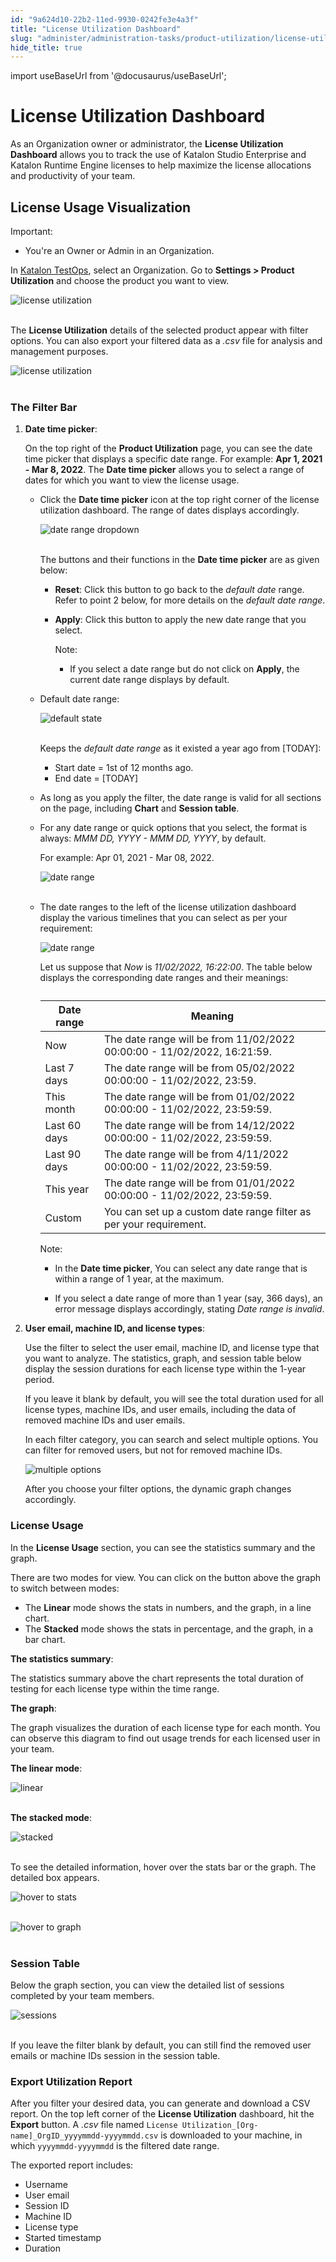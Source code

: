 ```yaml
---
id: "9a624d10-22b2-11ed-9930-0242fe3e4a3f"
title: "License Utilization Dashboard"
slug: "administer/administration-tasks/product-utilization/license-utilization-dashboard"
hide_title: true
---
```

import useBaseUrl from '@docusaurus/useBaseUrl';


# <a id="id" class="anchor_top_offset"/><a id="ariaid-title1" class="anchor_top_offset"/>License Utilization Dashboard

<p xmlns="http://www.w3.org/1999/xhtml" className="p">As an Organization owner or administrator, the <strong className="ph b">License Utilization Dashboard</strong> allows you to track the use of Katalon Studio Enterprise and Katalon Runtime Engine licenses to help maximize the license allocations and productivity of your team.</p> 

## <a id="id_1" class="anchor_top_offset"/>License Usage Visualization

<div xmlns="http://www.w3.org/1999/xhtml" className="note important note_important"><span className="note__title">Important:</span> 
  <ul className="ul"><li className="li">You're an Owner or Admin in an Organization.</li></ul>
</div>
<p xmlns="http://www.w3.org/1999/xhtml" className="p">In <a className="xref j-external-link" href="https://testops.katalon.io/" target="_blank">Katalon TestOps</a>, select an Organization. Go to <strong className="ph b">Settings &gt; Product Utilization</strong> and choose the product you want to view.</p> 
<p xmlns="http://www.w3.org/1999/xhtml" className="p"> <img className="image" src={useBaseUrl("https://github.com/katalon-studio/docs-images/raw/master/katalon-studio/docs/license-utilization-dashboard/K.S.E-8.2.5-license-utilization-dashboard-settings-product_utilization.PNG")} alt="license utilization" /><br /><br /> </p> 
<p xmlns="http://www.w3.org/1999/xhtml" className="p">The <strong className="ph b">License Utilization</strong> details of the selected product appear with filter options. You can also export your filtered data as a <em className="ph i">.csv</em> file for analysis and management purposes.</p> 
<p xmlns="http://www.w3.org/1999/xhtml" className="p"> <img className="image" src={useBaseUrl("https://github.com/katalon-studio/docs-images/raw/master/katalon-studio/docs/license-utilization-dashboard/K.S.E-8.2.5-license-utilization-dashboard-default_state.png")} alt="license utilization" /><br /><br /> </p> 

### <a id="id_2" class="anchor_top_offset"/>The Filter Bar

<ol xmlns="http://www.w3.org/1999/xhtml" className="ol"><li className="li">     <p className="p"><strong className="ph b">Date time picker</strong>:</p>     <p className="p">On the top right of the <strong className="ph b">Product Utilization</strong> page, you can see the date time picker that displays a specific date range. For example: <strong className="ph b">Apr 1, 2021 - Mar 8, 2022</strong>. The <strong className="ph b">Date time picker</strong> allows you to select a range of dates for which you want to view the license usage.</p>     <ul className="ul"><li className="li">         <p className="p">Click the <strong className="ph b">Date time picker</strong> icon at the top right corner of the license utilization dashboard. The range of dates displays accordingly.</p>         <p className="p"> <img className="image" src={useBaseUrl("https://github.com/katalon-studio/docs-images/raw/master/katalon-studio/docs/license-utilization-dashboard/K.S.E-8.2.5-license-utilization-dashboard-date_range_picker.png")} alt="date range dropdown" /><br /><br />         </p>         <p className="p">The buttons and their functions in the <strong className="ph b">Date time picker</strong> are as given below:</p>         <ul className="ul"><li className="li">             <p className="p"> <strong className="ph b">Reset</strong>: Click this button to go back to the <em className="ph i">default date</em> range. Refer to point 2 below, for more details on the <em className="ph i">default date range</em>.</p>           </li><li className="li">             <p className="p"> <strong className="ph b">Apply</strong>: Click this button to apply the new date range that you select.</p>             <div className="note note note_note"><span className="note__title">Note:</span>                <ul className="ul"><li className="li">                   <p className="p">If you select a date range but do not click on <strong className="ph b">Apply</strong>, the current date range displays by default.</p>                 </li></ul>             </div>           </li></ul>       </li><li className="li">         <p className="p">Default date range:</p>         <p className="p"> <img className="image" src={useBaseUrl("https://github.com/katalon-studio/docs-images/raw/4e58d346a97b11c73bc029feb1b84e5a991335bf/katalon-studio/docs/license-utilization-dashboard/K.S.E-8.2.5-license_utilization_default_state.png")} alt="default state" /><br /><br />         </p>         <p className="p">Keeps the <em className="ph i">default date range</em> as it existed a year ago from [TODAY]:</p>         <ul className="ul"><li className="li">Start date = 1st of 12 months ago.</li><li className="li">End date = [TODAY]</li></ul>       </li><li className="li">         <p className="p">As long as you apply the filter, the date range is valid for all sections on the page, including <strong className="ph b">Chart</strong> and <strong className="ph b">Session table</strong>.</p>       </li><li className="li">         <p className="p">For any date range or quick options that you select, the format is always: <em className="ph i">MMM DD, YYYY - MMM DD, YYYY</em>, by default.</p>         <p className="p">For example: Apr 01, 2021 - Mar 08, 2022.</p>         <p className="p"> <img className="image" src={useBaseUrl("https://github.com/katalon-studio/docs-images/raw/master/katalon-studio/docs/license-utilization-dashboard/K.S.E-8.2.5-license-utilization-dashboard-date_format.PNG")} alt="date range" /><br /><br />         </p>       </li><li className="li">         <p className="p">The date ranges to the left of the license utilization dashboard display the various timelines that you can select as per your requirement:</p>         <p className="p"> <img className="image" width={250} src={useBaseUrl("/9a5c59a0-22b2-11ed-9930-0242fe3e4a3f.png")} alt="date range" /></p>         <p className="p">Let us suppose that <em className="ph i">Now</em> is <em className="ph i">11/02/2022, 16:22:00</em>. The table below displays the corresponding date ranges and their meanings:</p>         <table className="table anchor_top_offset" id="id_2__b17194bb-ecbd-448d-810b-c5e4fd9e38da"><caption /><thead className="thead"><tr className><th className="entry anchor_top_offset" id="id_2__b17194bb-ecbd-448d-810b-c5e4fd9e38da__entry__1">Date range</th><th className="entry anchor_top_offset" id="id_2__b17194bb-ecbd-448d-810b-c5e4fd9e38da__entry__2">Meaning</th></tr></thead><tbody className="tbody"><tr className><td className="entry" headers="id_2__b17194bb-ecbd-448d-810b-c5e4fd9e38da__entry__1 id_2__b17194bb-ecbd-448d-810b-c5e4fd9e38da__entry__2 ">Now</td><td className="entry" headers="id_2__b17194bb-ecbd-448d-810b-c5e4fd9e38da__entry__1 id_2__b17194bb-ecbd-448d-810b-c5e4fd9e38da__entry__2 ">The date range will be from 11/02/2022 00:00:00 - 11/02/2022, 16:21:59.</td></tr><tr className><td className="entry" headers="id_2__b17194bb-ecbd-448d-810b-c5e4fd9e38da__entry__1 id_2__b17194bb-ecbd-448d-810b-c5e4fd9e38da__entry__2 ">Last 7 days</td><td className="entry" headers="id_2__b17194bb-ecbd-448d-810b-c5e4fd9e38da__entry__1 id_2__b17194bb-ecbd-448d-810b-c5e4fd9e38da__entry__2 ">The date range will be from 05/02/2022 00:00:00 - 11/02/2022, 23:59.</td></tr><tr className><td className="entry" headers="id_2__b17194bb-ecbd-448d-810b-c5e4fd9e38da__entry__1 id_2__b17194bb-ecbd-448d-810b-c5e4fd9e38da__entry__2 ">This month</td><td className="entry" headers="id_2__b17194bb-ecbd-448d-810b-c5e4fd9e38da__entry__1 id_2__b17194bb-ecbd-448d-810b-c5e4fd9e38da__entry__2 ">The date range will be from 01/02/2022 00:00:00 - 11/02/2022, 23:59:59.</td></tr><tr className><td className="entry" headers="id_2__b17194bb-ecbd-448d-810b-c5e4fd9e38da__entry__1 id_2__b17194bb-ecbd-448d-810b-c5e4fd9e38da__entry__2 ">Last 60 days</td><td className="entry" headers="id_2__b17194bb-ecbd-448d-810b-c5e4fd9e38da__entry__1 id_2__b17194bb-ecbd-448d-810b-c5e4fd9e38da__entry__2 ">The date range will be from 14/12/2022 00:00:00 - 11/02/2022, 23:59:59.</td></tr><tr className><td className="entry" headers="id_2__b17194bb-ecbd-448d-810b-c5e4fd9e38da__entry__1 id_2__b17194bb-ecbd-448d-810b-c5e4fd9e38da__entry__2 ">Last 90 days</td><td className="entry" headers="id_2__b17194bb-ecbd-448d-810b-c5e4fd9e38da__entry__1 id_2__b17194bb-ecbd-448d-810b-c5e4fd9e38da__entry__2 ">The date range will be from 4/11/2022 00:00:00 - 11/02/2022, 23:59:59.</td></tr><tr className><td className="entry" headers="id_2__b17194bb-ecbd-448d-810b-c5e4fd9e38da__entry__1 id_2__b17194bb-ecbd-448d-810b-c5e4fd9e38da__entry__2 ">This year</td><td className="entry" headers="id_2__b17194bb-ecbd-448d-810b-c5e4fd9e38da__entry__1 id_2__b17194bb-ecbd-448d-810b-c5e4fd9e38da__entry__2 ">The date range will be from 01/01/2022 00:00:00 - 11/02/2022, 23:59:59.</td></tr><tr className><td className="entry" headers="id_2__b17194bb-ecbd-448d-810b-c5e4fd9e38da__entry__1 id_2__b17194bb-ecbd-448d-810b-c5e4fd9e38da__entry__2 ">Custom</td><td className="entry" headers="id_2__b17194bb-ecbd-448d-810b-c5e4fd9e38da__entry__1 id_2__b17194bb-ecbd-448d-810b-c5e4fd9e38da__entry__2 ">You can set up a custom date range filter as per your requirement.</td></tr></tbody></table>         <div className="p">           <div className="note note note_note"><span className="note__title">Note:</span>              <ul className="ul"><li className="li">                 <p className="p">In the <strong className="ph b">Date time picker</strong>, You can select any date range that is within a range of 1 year, at the maximum.</p>               </li><li className="li">                 <p className="p">If you select a date range of more than 1 year (say, 366 days), an error message displays accordingly, stating <em className="ph i">Date range is invalid</em>.</p>               </li></ul>           </div>         </div>       </li></ul>   </li><li className="li">     <p className="p"><strong className="ph b">User email, machine ID, and license types</strong>:</p>     <p className="p">Use the filter to select the user email, machine ID, and license type that you want to analyze. The statistics, graph, and session table below display the session durations for each license type within the 1-year period.</p>     <p className="p">If you leave it blank by default, you will see the total duration used for all license types, machine IDs, and user emails, including the data of removed machine IDs and user emails.</p>     <p className="p">In each filter category, you can search and select multiple options. You can filter for removed users, but not for removed machine IDs.</p>     <p className="p"><img className="image" src={useBaseUrl("/9a5b9650-22b2-11ed-9930-0242fe3e4a3f.png")} alt="multiple options" /></p>     <p className="p">After you choose your filter options, the dynamic graph changes accordingly.</p>   </li></ol> 

### <a id="id_3" class="anchor_top_offset"/>License Usage

<p xmlns="http://www.w3.org/1999/xhtml" className="p">In the <strong className="ph b">License Usage</strong> section, you can see the statistics summary and the graph.</p> 
<p xmlns="http://www.w3.org/1999/xhtml" className="p">There are two modes for view. You can click on the button above the graph to switch between modes:</p> 
<ul xmlns="http://www.w3.org/1999/xhtml" className="ul"><li className="li">The <strong className="ph b">Linear</strong> mode shows the stats in numbers, and the graph, in a line chart.</li><li className="li">The <strong className="ph b">Stacked</strong> mode shows the stats in percentage, and the graph, in a bar chart.</li></ul> 
<p xmlns="http://www.w3.org/1999/xhtml" className="p"><strong className="ph b">The statistics summary</strong>:</p> 
<p xmlns="http://www.w3.org/1999/xhtml" className="p">The statistics summary above the chart represents the total duration of testing for each license type within the time range.</p> 
<p xmlns="http://www.w3.org/1999/xhtml" className="p"><strong className="ph b">The graph</strong>:</p> 
<p xmlns="http://www.w3.org/1999/xhtml" className="p">The graph visualizes the duration of each license type for each month. You can observe this diagram to find out usage trends for each licensed user in your team.</p> 
<p xmlns="http://www.w3.org/1999/xhtml" className="p"> <strong className="ph b">The linear mode</strong>:</p> 
<p xmlns="http://www.w3.org/1999/xhtml" className="p"> <img className="image" src={useBaseUrl("https://github.com/katalon-studio/docs-images/raw/master/katalon-studio/docs/license-utilization-dashboard/linear-example.png")} alt="linear" /><br /><br /> </p> 
<p xmlns="http://www.w3.org/1999/xhtml" className="p"> <strong className="ph b">The stacked mode</strong>:</p> 
<p xmlns="http://www.w3.org/1999/xhtml" className="p"> <img className="image" src={useBaseUrl("https://github.com/katalon-studio/docs-images/raw/master/katalon-studio/docs/license-utilization-dashboard/stacked%20mode.png")} alt="stacked" /><br /><br /> </p> 
<p xmlns="http://www.w3.org/1999/xhtml" className="p">To see the detailed information, hover over the stats bar or the graph. The detailed box appears.</p> 
<p xmlns="http://www.w3.org/1999/xhtml" className="p"> <img className="image" src={useBaseUrl("https://github.com/katalon-studio/docs-images/raw/master/katalon-studio/docs/license-utilization-dashboard/hover-statistic.png")} alt="hover to stats" /><br /><br /> </p> 
<p xmlns="http://www.w3.org/1999/xhtml" className="p"> <img className="image" src={useBaseUrl("https://github.com/katalon-studio/docs-images/raw/master/katalon-studio/docs/license-utilization-dashboard/hover-graph.png")} alt="hover to graph" /><br /><br /> </p> 

### <a id="id_4" class="anchor_top_offset"/>Session Table

<p xmlns="http://www.w3.org/1999/xhtml" className="p">Below the graph section, you can view the detailed list of sessions completed by your team members.</p> 
<p xmlns="http://www.w3.org/1999/xhtml" className="p"> <img className="image" src={useBaseUrl("https://github.com/katalon-studio/docs-images/raw/4e58d346a97b11c73bc029feb1b84e5a991335bf/katalon-studio/docs/license-utilization-dashboard/K.S.E-8.2.5-license-utilization-dashboard-session_table.png")} alt="sessions" /><br /><br /> </p> 
<p xmlns="http://www.w3.org/1999/xhtml" className="p">If you leave the filter blank by default, you can still find the removed user emails or machine IDs session in the session table.</p> 

### <a id="id_5" class="anchor_top_offset"/>Export Utilization Report

<p xmlns="http://www.w3.org/1999/xhtml" className="p">After you filter your desired data, you can generate and   download a CSV report. On the top left corner of the   <strong className="ph b">License Utilization</strong> dashboard, hit the   <strong className="ph b">Export</strong> button. A <em className="ph i">.csv</em> file named    <code className="ph codeph">License Utilization_[Org-name]_OrgID_yyyymmdd-yyyymmdd.csv</code>         is   downloaded to your machine, in which <code className="ph codeph">yyyymmdd-yyyymmdd</code>   is the filtered date range.</p> 
<p xmlns="http://www.w3.org/1999/xhtml" className="p">The exported report includes:</p> 
<ul xmlns="http://www.w3.org/1999/xhtml" className="ul"><li className="li">Username</li><li className="li">User email</li><li className="li">Session ID</li><li className="li">Machine ID</li><li className="li">License type</li><li className="li">Started timestamp</li><li className="li">Duration</li></ul> 
